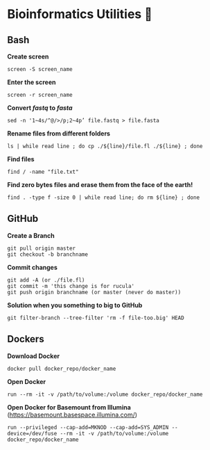 # Bioinformatics Utilities :facepunch:

## Bash

**Create screen**
```
screen -S screen_name
```
**Enter the screen** 
```
screen -r screen_name
```
**Convert _fastq_ to _fasta_**
```
sed -n '1~4s/^@/>/p;2~4p’ file.fastq > file.fasta
```
**Rename files from different folders**
```
ls | while read line ; do cp ./${line}/file.fl ./${line} ; done
```
**Find files**
```
find / -name "file.txt"
```
**Find zero bytes files and erase them from the face of the earth!**
```
find . -type f -size 0 | while read line; do rm ${line} ; done 
```

## GitHub

**Create a Branch**
```
git pull origin master
git checkout -b branchname
```

**Commit changes**
```
git add -A (or ./file.fl)
git commit -m 'this change is for rucula'
git push origin branchname (or master (never do master))
```

**Solution when you something to big to GitHub**
```
git filter-branch --tree-filter 'rm -f file-too.big' HEAD
```

## Dockers

**Download Docker**
```
docker pull docker_repo/docker_name
```
**Open Docker**
```
run --rm -it -v /path/to/volume:/volume docker_repo/docker_name
```
**Open Docker for Basemount from Illumina** (https://basemount.basespace.illumina.com/)
```
run --privileged --cap-add=MKNOD --cap-add=SYS_ADMIN --device=/dev/fuse --rm -it -v /path/to/volume:/volume docker_repo/docker_name
```
